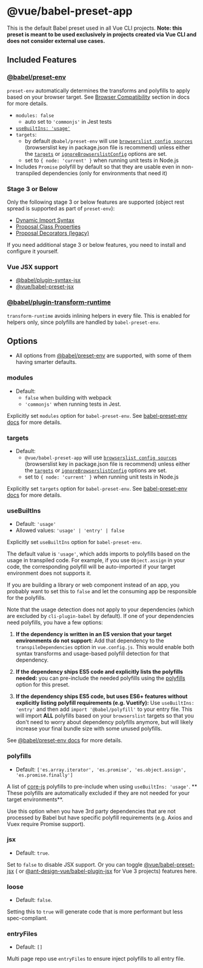 # @vue/babel-preset-app

This is the default Babel preset used in all Vue CLI projects. **Note: this preset is meant to be used exclusively in
projects created via Vue CLI and does not consider external use cases.**

## Included Features

### [@babel/preset-env](https://new.babeljs.io/docs/en/next/babel-preset-env.html)

`preset-env` automatically determines the transforms and polyfills to apply based on your browser target.
See [Browser Compatibility](https://cli.vuejs.org/guide/browser-compatibility.html) section in docs for more details.

- `modules: false`
    - auto set to `'commonjs'` in Jest tests
- [`useBuiltIns: 'usage'`](#usebuiltins)
- `targets`:
    - by default `@babel/preset-env` will
      use [`browserslist config sources`](https://github.com/browserslist/browserslist#queries) (browserslist key in
      package.json file is recommend) unless either the [`targets`](https://babeljs.io/docs/en/babel-preset-env#targets)
      or [`ignoreBrowserslistConfig`](https://babeljs.io/docs/en/babel-preset-env#ignorebrowserslistconfig) options are
      set.
    - set to `{ node: 'current' }` when running unit tests in Node.js
- Includes `Promise` polyfill by default so that they are usable even in non-transpiled dependencies (only for
  environments that need it)

### Stage 3 or Below

Only the following stage 3 or below features are supported (object rest spread is supported as part of `preset-env`):

- [Dynamic Import Syntax](https://github.com/tc39/proposal-dynamic-import)
- [Proposal Class Properties](https://babeljs.io/docs/en/next/babel-plugin-proposal-class-properties.html)
- [Proposal Decorators (legacy)](https://babeljs.io/docs/en/next/babel-plugin-proposal-decorators.html)

If you need additional stage 3 or below features, you need to install and configure it yourself.

### Vue JSX support

- [@babel/plugin-syntax-jsx](https://github.com/babel/babel/tree/master/packages/babel-plugin-syntax-jsx)
- [@vue/babel-preset-jsx](https://github.com/vuejs/jsx)

### [@babel/plugin-transform-runtime](https://github.com/babel/babel/tree/master/packages/babel-plugin-transform-runtime)

`transform-runtime` avoids inlining helpers in every file. This is enabled for helpers only, since polyfills are handled
by `babel-preset-env`.

## Options

- All options from [@babel/preset-env](https://babeljs.io/docs/en/next/babel-preset-env.html) are supported, with some
  of them having smarter defaults.

### modules

- Default:
    - `false` when building with webpack
    - `'commonjs'` when running tests in Jest.

Explicitly set `modules` option for `babel-preset-env`.
See [babel-preset-env docs](https://github.com/babel/babel/tree/master/packages/babel-preset-env#modules) for more
details.

### targets

- Default:
    - `@vue/babel-preset-app` will
      use [`browserslist config sources`](https://github.com/browserslist/browserslist#queries) (browserslist key in
      package.json file is recommend) unless either the [`targets`](https://babeljs.io/docs/en/babel-preset-env#targets)
      or [`ignoreBrowserslistConfig`](https://babeljs.io/docs/en/babel-preset-env#ignorebrowserslistconfig) options are
      set.
    - set to `{ node: 'current' }` when running unit tests in Node.js

Explicitly set `targets` option for `babel-preset-env`.
See [babel-preset-env docs](https://github.com/babel/babel/tree/master/packages/babel-preset-env#targets) for more
details.

### useBuiltIns

- Default: `'usage'`
- Allowed values: `'usage' | 'entry' | false`

Explicitly set `useBuiltIns` option for `babel-preset-env`.

The default value is `'usage'`, which adds imports to polyfills based on the usage in transpiled code. For example, if
you use `Object.assign` in your code, the corresponding polyfill will be auto-imported if your target environment does
not supports it.

If you are building a library or web component instead of an app, you probably want to set this to `false` and let the
consuming app be responsible for the polyfills.

Note that the usage detection does not apply to your dependencies (which are excluded by `cli-plugin-babel` by default).
If one of your dependencies need polyfills, you have a few options:

1. **If the dependency is written in an ES version that your target environments do not support:** Add that dependency
   to the `transpileDependencies` option in `vue.config.js`. This would enable both syntax transforms and usage-based
   polyfill detection for that dependency.

2. **If the dependency ships ES5 code and explicitly lists the polyfills needed:** you can pre-include the needed
   polyfills using the [polyfills](#polyfills) option for this preset.

3. **If the dependency ships ES5 code, but uses ES6+ features without explicitly listing polyfill requirements (e.g.
   Vuetify):** Use `useBuiltIns: 'entry'` and then add `import '@babel/polyfill'` to your entry file. This will
   import **ALL** polyfills based on your `browserslist` targets so that you don't need to worry about dependency
   polyfills anymore, but will likely increase your final bundle size with some unused polyfills.

See [@babel/preset-env docs](https://new.babeljs.io/docs/en/next/babel-preset-env.html#usebuiltins-usage) for more
details.

### polyfills

- Default: `['es.array.iterator', 'es.promise', 'es.object.assign', 'es.promise.finally']`

A list of [core-js](https://github.com/zloirock/core-js) polyfills to pre-include when using `useBuiltIns: 'usage'`. **
These polyfills are automatically excluded if they are not needed for your target environments**.

Use this option when you have 3rd party dependencies that are not processed by Babel but have specific polyfill
requirements (e.g. Axios and Vuex require Promise support).

### jsx

- Default: `true`.

Set to `false` to disable JSX support. Or you can
toggle [@vue/babel-preset-jsx](https://github.com/vuejs/jsx/tree/dev/packages/babel-preset-jsx) (
or [@ant-design-vue/babel-plugin-jsx](https://github.com/vueComponent/jsx) for Vue 3 projects) features here.

### loose

- Default: `false`.

Setting this to `true` will generate code that is more performant but less spec-compliant.

### entryFiles

- Default: `[]`

Multi page repo use `entryFiles` to ensure inject polyfills to all entry file.
